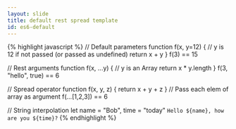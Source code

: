 ```yaml
---
layout: slide
title: default rest spread template
id: es6-default
---
```

{% highlight javascript %}
// Default parameters
function f(x, y=12) {
  // y is 12 if not passed (or passed as undefined)
  return x + y
}
f(3) == 15

// Rest arguments
function f(x, ...y) {
  // y is an Array
  return x * y.length
}
f(3, "hello", true) == 6

// Spread operator
function f(x, y, z) {
  return x + y + z
}
// Pass each elem of array as argument
f(...[1,2,3]) == 6

// String interpolation
let name = "Bob", time = "today"
`Hello ${name}, how are you ${time}?`
{% endhighlight %}

